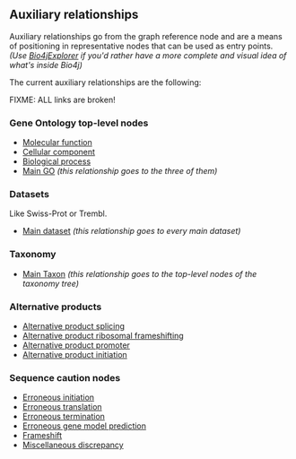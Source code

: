 ## Auxiliary relationships

Auxiliary relationships go from the graph reference node and are a means of positioning in representative nodes that can be used as entry points. _(Use [Bio4jExplorer](http://gotools.bio4j.com:8080/Bio4jExplorerServer/Bio4jExplorer.html) if you'd rather have a more complete and visual idea of what's inside Bio4j)_

The current auxiliary relationships are the following:

FIXME: ALL links are broken!


### Gene Ontology top-level nodes

* [Molecular function](http://www.bio4j.com/docs/bio4jmodel/apidocs/com/era7/bioinfo/bio4jmodel/relationships/go/MolecularFunctionRel.html)
* [Cellular component](http://www.bio4j.com/docs/bio4jmodel/apidocs/com/era7/bioinfo/bio4jmodel/relationships/go/CellularComponentRel.html)
* [Biological process](http://www.bio4j.com/docs/bio4jmodel/apidocs/com/era7/bioinfo/bio4jmodel/relationships/go/BiologicalProcessRel.html)
* [Main GO](http://www.bio4j.com/docs/bio4jmodel/apidocs/com/era7/bioinfo/bio4jmodel/relationships/go/MainGoRel.html) _(this relationship goes to the three of them)_


### Datasets

Like Swiss-Prot or Trembl.

* [Main dataset](http://www.bio4j.com/docs/bio4jmodel/apidocs/com/era7/bioinfo/bio4jmodel/relationships/MainDatasetRel.html) _(this relationship goes to every main dataset)_


### Taxonomy

* [Main Taxon](http://www.bio4j.com/docs/bio4jmodel/apidocs/com/era7/bioinfo/bio4jmodel/relationships/sc/ErroneousInitiationRel.html) _(this relationship goes to the top-level nodes of the taxonomy tree)_


### Alternative products

* [Alternative product splicing](http://www.bio4j.com/docs/bio4jmodel/apidocs/com/era7/bioinfo/bio4jmodel/relationships/aproducts/AlternativeProductSplicingRel.html)
* [Alternative product ribosomal frameshifting](http://www.bio4j.com/docs/bio4jmodel/apidocs/com/era7/bioinfo/bio4jmodel/relationships/aproducts/AlternativeProductRibosomalFrameshiftingRel.html)
* [Alternative product promoter](http://www.bio4j.com/docs/bio4jmodel/apidocs/com/era7/bioinfo/bio4jmodel/relationships/aproducts/AlternativeProductPromoterRel.html)
* [Alternative product initiation](http://www.bio4j.com/docs/bio4jmodel/apidocs/com/era7/bioinfo/bio4jmodel/relationships/aproducts/AlternativeProductInitiationRel.html)


### Sequence caution nodes

* [Erroneous initiation](http://www.bio4j.com/docs/bio4jmodel/apidocs/com/era7/bioinfo/bio4jmodel/relationships/sc/ErroneousInitiationRel.html)
* [Erroneous translation](http://www.bio4j.com/docs/bio4jmodel/apidocs/com/era7/bioinfo/bio4jmodel/relationships/sc/ErroneousTranslationRel.html)
* [Erroneous termination](http://www.bio4j.com/docs/bio4jmodel/apidocs/com/era7/bioinfo/bio4jmodel/relationships/sc/ErroneousTerminationRel.html)
* [Erroneous gene model prediction](http://www.bio4j.com/docs/bio4jmodel/apidocs/com/era7/bioinfo/bio4jmodel/relationships/sc/ErroneousGeneModelPredictionRel.html)
* [Frameshift](http://www.bio4j.com/docs/bio4jmodel/apidocs/com/era7/bioinfo/bio4jmodel/relationships/sc/FrameshiftRel.html)
* [Miscellaneous discrepancy](http://www.bio4j.com/docs/bio4jmodel/apidocs/com/era7/bioinfo/bio4jmodel/relationships/sc/MiscellaneousDiscrepancyRel.html)
